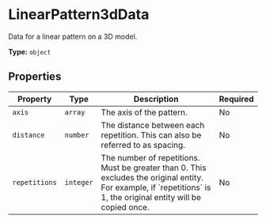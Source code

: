 # LinearPattern3dData

Data for a linear pattern on a 3D model.


**Type:** `object`

## Properties

| Property | Type | Description | Required |
|----------|------|-------------|----------|
| `axis` | `array` | The axis of the pattern. | No |
| `distance` | `number` | The distance between each repetition. This can also be referred to as spacing. | No |
| `repetitions` | `integer` | The number of repetitions. Must be greater than 0. This excludes the original entity. For example, if &#x60;repetitions&#x60; is 1, the original entity will be copied once. | No |


